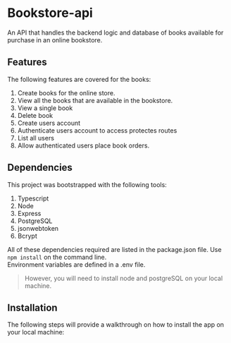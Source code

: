 # Bookstore-api

An API that handles the backend logic and database of books available for purchase in an online bookstore.

## Features

The following features are covered for the books:

1. Create books for the online store.
2. View all the books that are available in the bookstore.
3. View a single book
4. Delete book
5. Create users account
6. Authenticate users account to access protectes routes
7. List all users
8. Allow authenticated users place book orders.

## Dependencies

This project was bootstrapped with the following tools:

1. Typescript
2. Node
3. Express
4. PostgreSQL
5. jsonwebtoken
6. Bcrypt

All of these dependencies required are listed in the package.json file. Use `npm install` on the command line.  
Environment variables are defined in a .env file.

> However, you will need to install node and postgreSQL on your local machine.

## Installation

The following steps will provide a walkthrough on how to install the app on your local machine:
